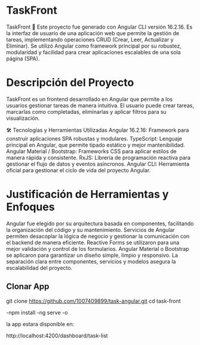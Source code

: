 # TaskFront

TaskFront 🚀
Este proyecto fue generado con Angular CLI versión 16.2.16. Es la interfaz de usuario de una aplicación web que permite la gestión de tareas, implementando operaciones CRUD (Crear, Leer, Actualizar y Eliminar). Se utilizó Angular como framework principal por su robustez, modularidad y facilidad para crear aplicaciones escalables de una sola página (SPA).


# Descripción del Proyecto
TaskFront es un frontend desarrollado en Angular que permite a los usuarios gestionar tareas de manera intuitiva. El usuario puede crear tareas, marcarlas como completadas, eliminarlas y aplicar filtros para su visualización.

🛠️ Tecnologías y Herramientas Utilizadas
Angular 16.2.16: Framework para construir aplicaciones SPA robustas y modulares.
TypeScript: Lenguaje principal en Angular, que permite tipado estático y mejor mantenibilidad.
Angular Material / Bootstrap: Frameworks CSS para aplicar estilos de manera rápida y consistente.
RxJS: Librería de programación reactiva para gestionar el flujo de datos y eventos asíncronos.
Angular CLI: Herramienta oficial para gestionar el ciclo de vida del proyecto Angular.


# Justificación de Herramientas y Enfoques
Angular fue elegido por su arquitectura basada en componentes, facilitando la organización del código y su mantenimiento.
Servicios de Angular permiten desacoplar la lógica de negocio y gestionar la comunicación con el backend de manera eficiente.
Reactive Forms se utilizaron para una mejor validación y control de los formularios.
Angular Material o Bootstrap se aplicaron para garantizar un diseño simple, limpio y responsivo.
La separación clara entre componentes, servicios y modelos asegura la escalabilidad del proyecto.


## Clonar App
git clone https://github.com/1007409899/task-angular.git
cd task-front

-npm install
-ng serve -o

la app estara disponible en: 

http://localhost:4200/dashboard/task-list
